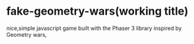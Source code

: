 
# fake-geometry-wars(working title)


nice,simple javascript game built with the Phaser 3 library inspired by Geometry wars,
